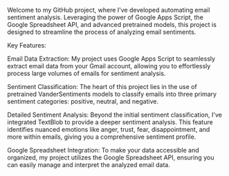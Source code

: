 Welcome to my GitHub project, where I've developed automating email sentiment analysis. Leveraging the power of Google Apps Script, the Google Spreadsheet API, and advanced pretrained models, this project is designed to streamline the process of analyzing email sentiments.

Key Features:

Email Data Extraction: My project uses Google Apps Script to seamlessly extract email data from your Gmail account, allowing you to effortlessly process large volumes of emails for sentiment analysis.

Sentiment Classification: The heart of this project lies in the use of pretrained VanderSentiments models to classify emails into three primary sentiment categories: positive, neutral, and negative.

Detailed Sentiment Analysis: Beyond the initial sentiment classification, I've integrated TextBlob to provide a deeper sentiment analysis. This feature identifies nuanced emotions like anger, trust, fear, disappointment, and more within emails, giving you a comprehensive sentiment profile.

Google Spreadsheet Integration: To make your data accessible and organized, my project utilizes the Google Spreadsheet API, ensuring you can easily manage and interpret the analyzed email data.
